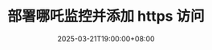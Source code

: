 ---
date: '2025-03-21T19:00:00+08:00'
draft: true
title: '部署哪吒监控并添加 https 访问'
categories: [Tool]
tags: [Tool,自部署]
---